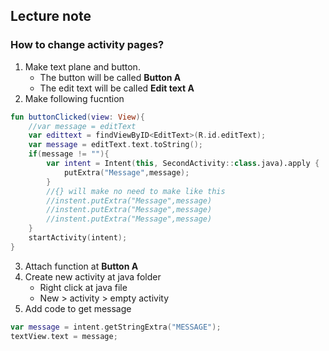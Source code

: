 ## Lecture note
### How to change activity pages?
1. Make text plane and button.
    - The button will be called **Button A**
    - The edit text will be called **Edit text A**
2. Make following fucntion
```kotlin
fun buttonClicked(view: View){
    //var message = editText
    var edittext = findViewByID<EditText>(R.id.editText);
    var message = editText.text.toString();
    if(message != ""){
        var intent = Intent(this, SecondActivity::class.java).apply {
            putExtra("Message",message);
        }
        //{} will make no need to make like this
        //instent.putExtra("Message",message)
        //instent.putExtra("Message",message)
        //instent.putExtra("Message",message)
    }
    startActivity(intent);
}
```
3. Attach function at **Button A**
4. Create new activity at java folder
    + Right click at java file
    + New > activity > empty activity
5. Add code to get message
```kotlin
var message = intent.getStringExtra("MESSAGE");
textView.text = message;
```
